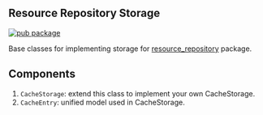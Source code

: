 ## Resource Repository Storage
[![pub package](https://img.shields.io/pub/v/resource_repository_storage.svg)](https://pub.dev/packages/resource_repository_storage)

Base classes for implementing storage for [resource_repository](https://pub.dev/packages/resource_repository) package.

## Components

1. `CacheStorage`: extend this class to implement your own CacheStorage.
2. `CacheEntry`: unified model used in CacheStorage.
